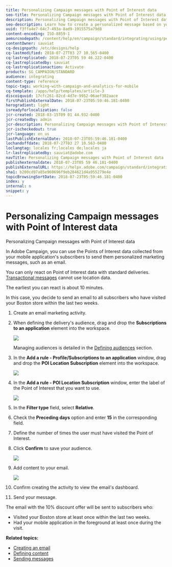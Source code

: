 ```yaml
---
title: Personalizing Campaign messages with Point of Interest data
seo-title: Personalizing Campaign messages with Point of Interest data
description: Personalizing Campaign messages with Point of Interest data
seo-description: Learn how to create a personalized message based on your subscribers' location with the Point of Interest data integration.
uuid: f3ffa4e7-64c7-493a-8ad9-1915575a79d8
content-encoding: ISO-8859-1
aemsrcnodepath: /content/help/en/campaign/standard/integrating/using/personalizing-campaign-messages-with-point-of-interest-data
contentOwner: sauviat
cq-designpath: /etc/designs/help
cq-lastmodified: 2018-07-27T03 27 10.565-0400
cq-lastreplicated: 2018-07-23T05 59 46.222-0400
cq-lastreplicatedby: sauviat
cq-lastreplicationaction: Activate
products: SG_CAMPAIGN/STANDARD
audience: integrating
content-type: reference
topic-tags: working-with-campaign-and-analytics-for-mobile
cq-template: /apps/help/templates/article-3
discoiquuid: 17cfc261-82cd-4d7e-9952-06aef382aace
firstPublishExternalDate: 2018-07-23T05:59:46.181-0400
herogradient: light
isreadyforlocalization: false
jcr-created: 2018-03-15T09 01 44.932-0400
jcr-createdby: admin
jcr-description: Personalizing Campaign messages with Point of Interest data
jcr-ischeckedout: true
jcr-language: en_us
lastPublishExternalDate: 2018-07-23T05:59:46.181-0400
lochandoffdate: 2018-07-27T03 27 10.563-0400
loclangtag: locales fr;locales de;locales ja
lr-lastreplicatedby: sauviat@adobe.com
navTitle: Personalizing Campaign messages with Point of Interest data
publishexternaldate: 2018-07-23T05 59 46.181-0400
publishExternalURL: https://helpx.adobe.com/campaign/standard/integrating/using/personalizing-campaign-messages-with-point-of-interest-data.html
sha1: b200cd97a85e960696f9eb284621d4a955279e4e
topicBrowsingSortDate: 2018-07-23T05:59:46.181-0400
index: y
internal: n
snippet: y
---
```


# Personalizing Campaign messages with Point of Interest data

Personalizing Campaign messages with Point of Interest data

In Adobe Campaign, you can use the Points of Interest data collected from your mobile application's subscribers to send them personalized marketing messages, such as an email.

You can only react on Point of Interest data with standard deliveries. [Transactional messages](../../channels/using/about-transactional-messaging.md) cannot use location data.

The earliest you can react is about 10 minutes.

In this case, you decide to send an email to all subscribers who have visited your Boston store within the last two weeks.

1. Create an email marketing activity.
1. When defining the delivery's audience, drag and drop the **Subscriptions to an application** element into the workspace.

   ![](assets/POI_subscriptions_app.png)

   Managing audiences is detailed in the [Defining audiences](../../audiences/using/creating-audiences.md) section.

1. In the **Add a rule - Profile/Subscriptions to an application** window, drag and drop the **POI Location Subscription** element into the workspace.

   ![](assets/POI_add_rule_profile_subscription.png)

1. In the **Add a rule - POI Location Subscription** window, enter the label of the Point of Interest that you want to use.

   ![](assets/POI_location_subscription.png)

1. In the **Filter type** field, select **Relative**.
1. Check the **Preceding days** option and enter **15** in the corresponding field.
1. Define the number of times the user must have visited the Point of Interest.
1. Click **Confirm** to save your audience.

   ![](assets/POI_subscriptions_app_audience_defined.png)

1. Add content to your email.

   ![](assets/POI_email_content.png)

1. Confirm creating the activity to view the email's dashboard.
1. Send your message.

The email with the 10% discount offer will be sent to subscribers who:

* Visited your Boston store at least once within the last two weeks.
* Had your mobile application in the foreground at least once during the visit.

**Related topics:**

* [Creating an email](../../channels/using/creating-an-email.md)
* [Defining content](../../designing/using/example--email-personalization.md)
* [Sending messages](../../sending/using/confirming-send.md)

